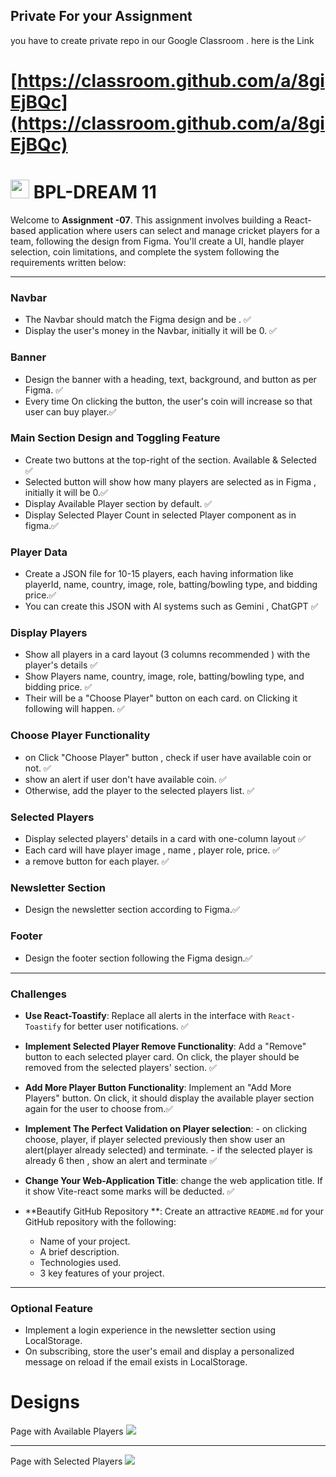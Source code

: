 ## Private For your Assignment

you have to create private repo in our Google Classroom . here is the Link

# [https://classroom.github.com/a/8giEjBQc](https://classroom.github.com/a/8giEjBQc)

# <img width="30px" src="assets/logo.png"/> BPL-DREAM 11

Welcome to **Assignment -07**. This assignment involves building a React-based application where users can select and manage cricket players for a team, following the design from Figma. You'll create a UI, handle player selection, coin limitations, and complete the system following the requirements written below:

---

### Navbar

- The Navbar should match the Figma design and be . ✅
- Display the user's money in the Navbar, initially it will be 0. ✅

### Banner

- Design the banner with a heading, text, background, and button as per Figma. ✅
- Every time On clicking the button, the user's coin will increase so that user can buy player.✅

### Main Section Design and Toggling Feature

- Create two buttons at the top-right of the section. Available & Selected ✅
- Selected button will show how many players are selected as in Figma , initially it will be 0.✅
- Display Available Player section by default. ✅
- Display Selected Player Count in selected Player component as in figma.✅

### Player Data

- Create a JSON file for 10-15 players, each having information like playerId, name, country, image, role, batting/bowling type, and bidding price.✅
- You can create this JSON with AI systems such as Gemini , ChatGPT ✅

### Display Players

- Show all players in a card layout (3 columns recommended ) with the player's details ✅
- Show Players name, country, image, role, batting/bowling type, and bidding price. ✅
- Their will be a "Choose Player" button on each card. on Clicking it following will happen. ✅

### Choose Player Functionality

- on Click "Choose Player" button , check if user have available coin or not. ✅
- show an alert if user don't have available coin. ✅
- Otherwise, add the player to the selected players list. ✅

### Selected Players

- Display selected players' details in a card with one-column layout ✅
- Each card will have player image , name , player role, price. ✅
- a remove button for each player. ✅

### Newsletter Section

- Design the newsletter section according to Figma.✅

### Footer

- Design the footer section following the Figma design.✅

---

### Challenges

- **Use React-Toastify**:
  Replace all alerts in the interface with `React-Toastify` for better user notifications. ✅

- **Implement Selected Player Remove Functionality**:
  Add a "Remove" button to each selected player card. On click, the player should be removed from the selected players' section. ✅

- **Add More Player Button Functionality**:
  Implement an "Add More Players" button. On click, it should display the available player section again for the user to choose from.✅

- **Implement The Perfect Validation on Player selection**: - on clicking choose, player, if player selected previously then show user an alert(player already selected) and terminate. - if the selected player is already 6 then , show an alert and terminate ✅
- **Change Your Web-Application Title**:
  change the web application title. If it show Vite-react some marks will be deducted. ✅

- **Beautify GitHub Repository **:
  Create an attractive `README.md` for your GitHub repository with the following:
  - Name of your project.
  - A brief description.
  - Technologies used.
  - 3 key features of your project.

---

### Optional Feature

- Implement a login experience in the newsletter section using LocalStorage.
- On subscribing, store the user's email and display a personalized message on reload if the email exists in LocalStorage.

# Designs

Page with Available Players
<img src="application-design/main.jpg"/>

<hr/>
Page with Selected Players
<img src="application-design/main-2.jpg"/>
